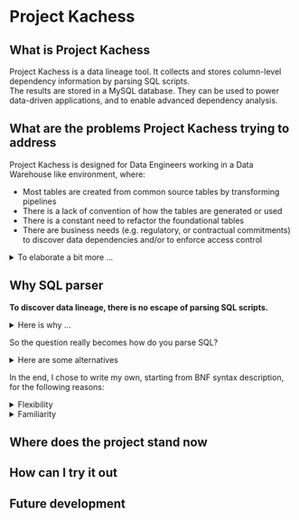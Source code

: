 
# Project Kachess  
  
## What is Project Kachess  
  
Project Kachess is a data lineage tool. It collects and stores column-level dependency information by parsing SQL scripts.   
The results are stored in a MySQL database. They can be used to power data-driven applications, and to enable advanced dependency analysis.  
  
  
## What are the problems Project Kachess trying to address  
  
Project Kachess is designed for Data Engineers working in a Data Warehouse like environment, where:  
- Most tables are created from common source tables by transforming pipelines  
- There is a lack of convention of how the tables are generated or used  
- There is a constant need to refactor the foundational tables  
- There are business needs (e.g. regulatory, or contractual commitments) to discover data dependencies and/or to enforce access control  
  
<details>  
    <summary>To elaborate a bit more ... </summary>  
  
### Background  
  
- Project Kachess is inspired by my recent work at a popular software company where there was a lot of data users and SQL writers, but there was very few data engineers  
  - Many people built SQL pipelines besides data engineers: data scientists, BI developers, software engineers, product managers, etc.  
  - Most of them wrote pipelines to address their immediate needs, with a hope that one day, someday, a data engineer will take over   
- As a result, the pipelines were haphazardly done:  
  - There was a lack of rigor to ensure data fidelity, e.g. whether a pipeline uses the source of truth, whether there is data quality checks, etc.  
  - There was no enforcement of engineering best practices, e.g. adopting naming convention, breaking down complicated pipelines into smaller, re-useable components  
  - There was very little documentation for most pipelines  
- The problem tends to feed on itself  
  - Even when there are opportunities to refactor an existing table, because people are afraid of downstream impacts, they often choose the only option they are left with: to build a parallel table.  
  - After a while, when there are so many look-alike tables, one lost track of which one is the latest, or is the source of truth  
  - Even when a data engineer is ready to consolidate the pipelines, she found her scope just multiplied  
  - The cycle continues until no one trusts the data warehouse anymore  
- Similarly, there are other critical needs that could benefit greatly from data lineage, for example  
  - When a pipeline had an incident, the on-call engineer needs to find and notify downstream owners of the outage. She needs to be able to answer questions like, "how soon my dashboard will be back online"? 
  - When you decided to move your data warehouse to a new platform, which pipeline to migrate first?
  - When you have to make a data model change, which downstream pipeline needs to be re-written?
  - When InfoSec or SOX compliance teams ask for access control audit  
</details>    
  
## Why SQL parser  
  
**To discover data lineage, there is no escape of parsing SQL scripts.**
<details>
    <summary>Here is why ... </summary>  

- In a smaller setting, you may be able to use `grep`, `find` or an IDE to track downstream dependencies of a table
- However, in an large dev environment, when you have to do the same lookup repeatedly, among hundreds of pipelines or thousands of tables, the task quickly becomes productivity drain
- What is more, if all the SQL programs follow a coding standard, or conforming to a naming convention, table lookups may be much easier. 
- However, when you have a legacy code base that is several years old, and you had many turnovers on the team, you may not assume anything
</details>

So the question really becomes how do you parse SQL?
<details> 
<summary>Here are some alternatives</summary>

- [HiveParser](https://hive.apache.org/javadocs/r2.1.1/api/org/apache/hadoop/hive/ql/parse/HiveParser.html)
- Uber Engineering's [QueryParser](https://github.com/uber/queryparser)
- A few commercial options such as [MANTA](https://getmanta.com/), [General SQL Parser](http://www.sqlparser.com/)
</details>

In the end, I chose to write my own, starting from BNF syntax description, for the following reasons:
<details>
<summary>Flexibility</summary>

- Because we used Hive to create/populate tables but Presto to query them, I need to parse both SQL dialects
- In the future, we may need to support other analytical engines such as Redshift or Snowflake
</details>

<details>
<summary>Familiarity</summary>

- I happen to be an SQL expert who likes to write parsers
    - I have worked with many flavors of SQL in different settings. Suffice to say there is not a whole lot surprise left when it comes to SQL
    - I have written two previous machine language parsers. I can find my way around in this field
- Although it is challenging to write one syntax that supports multiple SQL dialects, I know this is achievable because:
    - I am only to extract lineage info, not to build an execution engine
        - In other words, all I need to parse out from `INSERT INTO table_a AS SELECT * FROM table_b` is that `table_a` is a child of (or downstream from) `table_b`. It is a lot simpler than having to orchestrate a Map/Reduce job
        - I don't have to understand the plethora of platform-specific function (e.g. `date_add` vs. `adddate`): so long I can recognize something is a function and pick out the column names in the parameter list, it is good enough for me
    - At the end of the day, achieving a 90% lineage coverage of more than one SQL dialects in our code base is far more valuable then a 99.9% coverage of just one
</details>

## Where does the project stand now
## How can I try it out  
## Future development